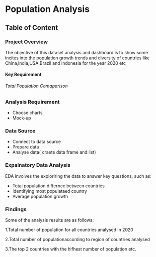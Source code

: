 # Population Analysis

## Table of Content



### Project Overview
The objective of this dataset analysis and dashboard is to show some incites into the population growth trends and diversity of countries like China,India,USA,Brazil and Indonesia for the year 2020 etc

#### Key Requirement

###### Total Population Comaparison

### Analysis Requirement
- Choose charts
- Mock-up

### Data Source
- Connect to data source
- Prepare data
- Analyse data( craete data frame and list)
  
### Expalnatory Data Analysis
EDA involves the exploriring the data to answer key questions, such as:
- Total population differnce between countries 
- Identifying most populataed country 
- Average population growth

### Findings
Some of the analysis results are as follows:
  
1.Total number of population for all countries analysed in 2020
  
2.Total number of populationaccording to region of countries analysed
  
3.The top 2 countries with the hifhest number of population etc.
